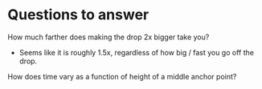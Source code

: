 # Questions to answer

How much farther does making the drop 2x bigger take you?
* Seems like it is roughly 1.5x, regardless of how big / fast you go off the drop.


How does time vary as a function of height of a middle anchor point?
